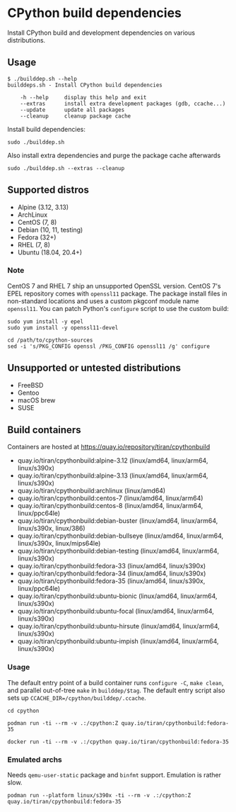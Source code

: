 # CPython build dependencies

Install CPython build and development dependencies on various distributions.

## Usage

```
$ ./builddep.sh --help
builddeps.sh - Install CPython build dependencies

    -h --help     display this help and exit
    --extras      install extra development packages (gdb, ccache...)
    --update      update all packages
    --cleanup     cleanup package cache

```

Install build dependencies:
```
sudo ./builddep.sh
```

Also install extra dependencies and purge the package cache afterwards
```
sudo ./builddep.sh --extras --cleanup
```

## Supported distros

* Alpine (3.12, 3.13)
* ArchLinux
* CentOS (7, 8)
* Debian (10, 11, testing)
* Fedora (32+)
* RHEL (7, 8)
* Ubuntu (18.04, 20.4+)

### Note

CentOS 7 and RHEL 7 ship an unsupported OpenSSL version. CentOS 7's EPEL
repository comes with ``openssl11`` package. The package install files in
non-standard locations and uses a custom pkgconf module name ``openssl11``.
You can patch Python's ``configure`` script to use the custom build:

```
sudo yum install -y epel
sudo yum install -y openssl11-devel
```

```
cd /path/to/cpython-sources
sed -i 's/PKG_CONFIG openssl /PKG_CONFIG openssl11 /g' configure
```

## Unsupported or untested distributions

* FreeBSD
* Gentoo
* macOS brew
* SUSE

## Build containers

Containers are hosted at https://quay.io/repository/tiran/cpythonbuild

* quay.io/tiran/cpythonbuild:alpine-3.12 (linux/amd64, linux/arm64, linux/s390x)
* quay.io/tiran/cpythonbuild:alpine-3.13 (linux/amd64, linux/arm64, linux/s390x)
* quay.io/tiran/cpythonbuild:archlinux (linux/amd64)
* quay.io/tiran/cpythonbuild:centos-7 (linux/amd64, linux/arm64)
* quay.io/tiran/cpythonbuild:centos-8 (linux/amd64, linux/arm64, linux/ppc64le)
* quay.io/tiran/cpythonbuild:debian-buster (linux/amd64, linux/arm64, linux/s390x, linux/386)
* quay.io/tiran/cpythonbuild:debian-bullseye (linux/amd64, linux/arm64, linux/s390x, linux/mips64le)
* quay.io/tiran/cpythonbuild:debian-testing (linux/amd64, linux/arm64, linux/s390x)
* quay.io/tiran/cpythonbuild:fedora-33 (linux/amd64, linux/s390x)
* quay.io/tiran/cpythonbuild:fedora-34 (linux/amd64, linux/s390x)
* quay.io/tiran/cpythonbuild:fedora-35 (linux/amd64, linux/s390x, linux/ppc64le)
* quay.io/tiran/cpythonbuild:ubuntu-bionic (linux/amd64, linux/arm64, linux/s390x)
* quay.io/tiran/cpythonbuild:ubuntu-focal (linux/amd64, linux/arm64, linux/s390x)
* quay.io/tiran/cpythonbuild:ubuntu-hirsute (linux/amd64, linux/arm64, linux/s390x)
* quay.io/tiran/cpythonbuild:ubuntu-impish (linux/amd64, linux/arm64, linux/s390x)

### Usage

The default entry point of a build container runs ``configure -C``,
``make clean``, and parallel out-of-tree ``make`` in ``builddep/$tag``. The
default entry script also sets up ``CCACHE_DIR=/cpython/builddep/.ccache``.

```
cd cpython
```

```
podman run -ti --rm -v .:/cpython:Z quay.io/tiran/cpythonbuild:fedora-35
```

```
docker run -ti --rm -v .:/cpython quay.io/tiran/cpythonbuild:fedora-35
```

### Emulated archs

Needs ``qemu-user-static`` package and ``binfmt`` support. Emulation is rather slow.

```
podman run --platform linux/s390x -ti --rm -v .:/cpython:Z quay.io/tiran/cpythonbuild:fedora-35
```
